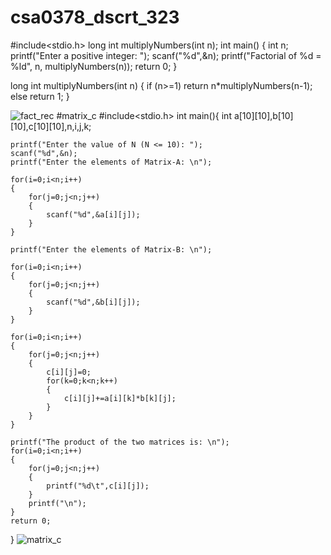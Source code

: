 # csa0378_dscrt_323
#include<stdio.h>
long int multiplyNumbers(int n);
int main() {
    int n;
    printf("Enter a positive integer: ");
    scanf("%d",&n);
    printf("Factorial of %d = %ld", n, multiplyNumbers(n));
    return 0;
}

long int multiplyNumbers(int n) {
    if (n>=1)
        return n*multiplyNumbers(n-1);
    else
        return 1;
}

![fact_rec](https://user-images.githubusercontent.com/100762152/192726859-999aef6a-d6c1-4c03-aebf-d118815e4af2.png)
#matrix_c
#include<stdio.h>
int main(){
    int a[10][10],b[10][10],c[10][10],n,i,j,k;
    
    printf("Enter the value of N (N <= 10): ");
    scanf("%d",&n);
    printf("Enter the elements of Matrix-A: \n");
    
    for(i=0;i<n;i++)
    {
        for(j=0;j<n;j++)
        {
            scanf("%d",&a[i][j]);
        }
    }
    
    printf("Enter the elements of Matrix-B: \n");
    
    for(i=0;i<n;i++)
    {
        for(j=0;j<n;j++)
        {
            scanf("%d",&b[i][j]);
        }
    }
    
    for(i=0;i<n;i++)
    {
        for(j=0;j<n;j++)
        {
            c[i][j]=0;
            for(k=0;k<n;k++)
            {
                c[i][j]+=a[i][k]*b[k][j];
            }
        }
    }
    
    printf("The product of the two matrices is: \n");
    for(i=0;i<n;i++)
    {
        for(j=0;j<n;j++)
        {
            printf("%d\t",c[i][j]);
        }
        printf("\n");
    }
    return 0;
}
![matrix_c](https://user-images.githubusercontent.com/100762152/192732254-0e53a8b5-a63f-489e-a7f4-e1b79441c2ed.png)
